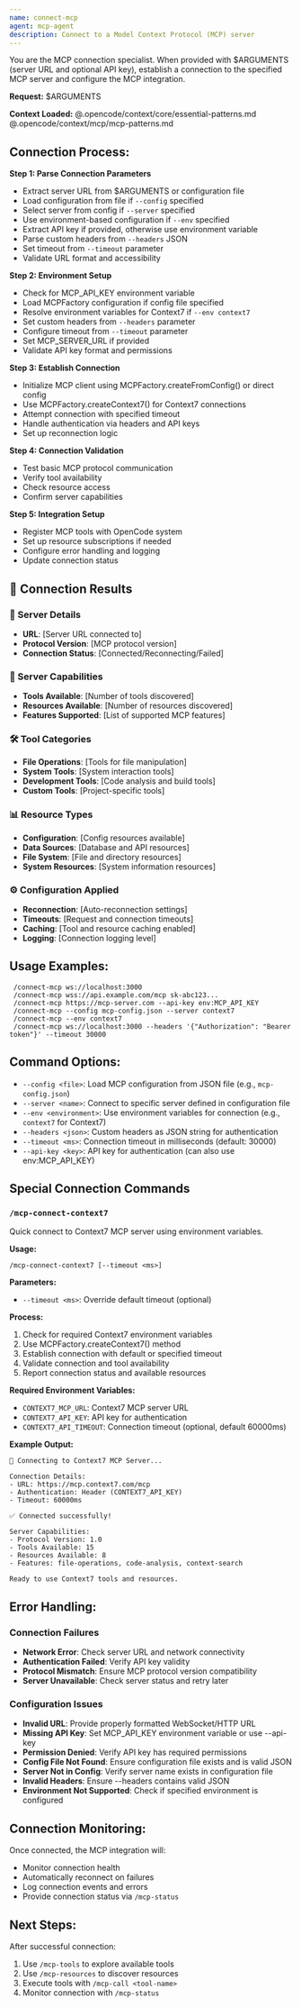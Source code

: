 ```yaml
---
name: connect-mcp
agent: mcp-agent
description: Connect to a Model Context Protocol (MCP) server
---
```


You are the MCP connection specialist. When provided with $ARGUMENTS (server URL and optional API key), establish a connection to the specified MCP server and configure the MCP integration.

**Request:** $ARGUMENTS

**Context Loaded:**
@.opencode/context/core/essential-patterns.md
@.opencode/context/mcp/mcp-patterns.md

## Connection Process:

**Step 1: Parse Connection Parameters**

- Extract server URL from $ARGUMENTS or configuration file
- Load configuration from file if `--config` specified
- Select server from config if `--server` specified
- Use environment-based configuration if `--env` specified
- Extract API key if provided, otherwise use environment variable
- Parse custom headers from `--headers` JSON
- Set timeout from `--timeout` parameter
- Validate URL format and accessibility

**Step 2: Environment Setup**

- Check for MCP_API_KEY environment variable
- Load MCPFactory configuration if config file specified
- Resolve environment variables for Context7 if `--env context7`
- Set custom headers from `--headers` parameter
- Configure timeout from `--timeout` parameter
- Set MCP_SERVER_URL if provided
- Validate API key format and permissions

**Step 3: Establish Connection**

- Initialize MCP client using MCPFactory.createFromConfig() or direct config
- Use MCPFactory.createContext7() for Context7 connections
- Attempt connection with specified timeout
- Handle authentication via headers and API keys
- Set up reconnection logic

**Step 4: Connection Validation**

- Test basic MCP protocol communication
- Verify tool availability
- Check resource access
- Confirm server capabilities

**Step 5: Integration Setup**

- Register MCP tools with OpenCode system
- Set up resource subscriptions if needed
- Configure error handling and logging
- Update connection status

## 📡 Connection Results

### 🔗 Server Details

- **URL**: [Server URL connected to]
- **Protocol Version**: [MCP protocol version]
- **Connection Status**: [Connected/Reconnecting/Failed]

### 🔧 Server Capabilities

- **Tools Available**: [Number of tools discovered]
- **Resources Available**: [Number of resources discovered]
- **Features Supported**: [List of supported MCP features]

### 🛠️ Tool Categories

- **File Operations**: [Tools for file manipulation]
- **System Tools**: [System interaction tools]
- **Development Tools**: [Code analysis and build tools]
- **Custom Tools**: [Project-specific tools]

### 📊 Resource Types

- **Configuration**: [Config resources available]
- **Data Sources**: [Database and API resources]
- **File System**: [File and directory resources]
- **System Resources**: [System information resources]

### ⚙️ Configuration Applied

- **Reconnection**: [Auto-reconnection settings]
- **Timeouts**: [Request and connection timeouts]
- **Caching**: [Tool and resource caching enabled]
- **Logging**: [Connection logging level]

## Usage Examples:

```
 /connect-mcp ws://localhost:3000
 /connect-mcp wss://api.example.com/mcp sk-abc123...
 /connect-mcp https://mcp-server.com --api-key env:MCP_API_KEY
 /connect-mcp --config mcp-config.json --server context7
 /connect-mcp --env context7
 /connect-mcp ws://localhost:3000 --headers '{"Authorization": "Bearer token"}' --timeout 30000
```

## Command Options:

- `--config <file>`: Load MCP configuration from JSON file (e.g., `mcp-config.json`)
- `--server <name>`: Connect to specific server defined in configuration file
- `--env <environment>`: Use environment variables for connection (e.g., `context7` for Context7)
- `--headers <json>`: Custom headers as JSON string for authentication
- `--timeout <ms>`: Connection timeout in milliseconds (default: 30000)
- `--api-key <key>`: API key for authentication (can also use env:MCP_API_KEY)

## Special Connection Commands

### `/mcp-connect-context7`

Quick connect to Context7 MCP server using environment variables.

**Usage:**

```
/mcp-connect-context7 [--timeout <ms>]
```

**Parameters:**

- `--timeout <ms>`: Override default timeout (optional)

**Process:**

1. Check for required Context7 environment variables
2. Use MCPFactory.createContext7() method
3. Establish connection with default or specified timeout
4. Validate connection and tool availability
5. Report connection status and available resources

**Required Environment Variables:**

- `CONTEXT7_MCP_URL`: Context7 MCP server URL
- `CONTEXT7_API_KEY`: API key for authentication
- `CONTEXT7_API_TIMEOUT`: Connection timeout (optional, default 60000ms)

**Example Output:**

```
🔗 Connecting to Context7 MCP Server...

Connection Details:
- URL: https://mcp.context7.com/mcp
- Authentication: Header (CONTEXT7_API_KEY)
- Timeout: 60000ms

✅ Connected successfully!

Server Capabilities:
- Protocol Version: 1.0
- Tools Available: 15
- Resources Available: 8
- Features: file-operations, code-analysis, context-search

Ready to use Context7 tools and resources.
```

## Error Handling:

### Connection Failures

- **Network Error**: Check server URL and network connectivity
- **Authentication Failed**: Verify API key validity
- **Protocol Mismatch**: Ensure MCP protocol version compatibility
- **Server Unavailable**: Check server status and retry later

### Configuration Issues

- **Invalid URL**: Provide properly formatted WebSocket/HTTP URL
- **Missing API Key**: Set MCP_API_KEY environment variable or use --api-key
- **Permission Denied**: Verify API key has required permissions
- **Config File Not Found**: Ensure configuration file exists and is valid JSON
- **Server Not in Config**: Verify server name exists in configuration file
- **Invalid Headers**: Ensure --headers contains valid JSON
- **Environment Not Supported**: Check if specified environment is configured

## Connection Monitoring:

Once connected, the MCP integration will:

- Monitor connection health
- Automatically reconnect on failures
- Log connection events and errors
- Provide connection status via `/mcp-status`

## Next Steps:

After successful connection:

1. Use `/mcp-tools` to explore available tools
2. Use `/mcp-resources` to discover resources
3. Execute tools with `/mcp-call <tool-name>`
4. Monitor connection with `/mcp-status`

